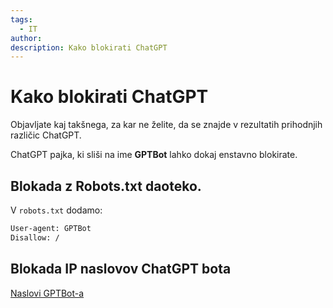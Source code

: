 ```yaml
---
tags:
  - IT
author: 
description: Kako blokirati ChatGPT
---
```


# Kako blokirati ChatGPT

Objavljate kaj takšnega, za kar ne želite, da se znajde v rezultatih prihodnjih različic ChatGPT.

ChatGPT pajka, ki sliši na ime **GPTBot** lahko dokaj enstavno blokirate.

## Blokada z Robots.txt daoteko.

V `robots.txt` dodamo: 

``` txt
User-agent: GPTBot 
Disallow: /
```

## Blokada IP naslovov ChatGPT bota

[Naslovi GPTBot-a](https://openai.com/gptbot-ranges.txt)
